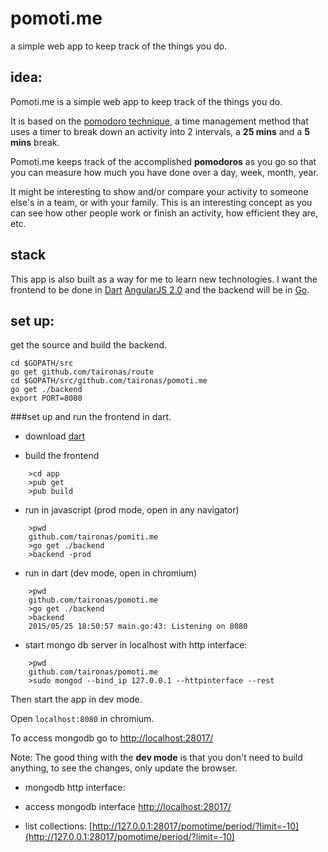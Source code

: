 # pomoti.me
a simple web app to keep track of the things you do.

## idea:

Pomoti.me is a simple web app to keep track of the things you do.

It is based on the [pomodoro technique](), a time management method that uses a timer to break down an activity into 2 intervals, a **25 mins** and a **5 mins** break.

Pomoti.me keeps track of the accomplished **pomodoros** as you go so that you can measure how much you have done over a day, week, month, year.

It might be interesting to show and/or compare your activity to someone else's in a team, or with your family. This is an interesting concept as you can see how other people work or finish an activity, how efficient they are, etc.

## stack

This app is also built as a way for me to learn new technologies. I want the frontend to be done in [Dart](http://dartlang.org) [AngularJS 2.0](https://angular.io/) and the backend will be in [Go](http://golang.org).

## set up:

get the source and build the backend.

    cd $GOPATH/src
    go get github.com/taironas/route
    cd $GOPATH/src/github.com/taironas/pomoti.me
    go get ./backend
    export PORT=8080

###set up and run the frontend in dart.

* download [dart](https://www.dartlang.org/downloads/)

* build the frontend

~~~
    >cd app
    >pub get
    >pub build
~~~

* run in javascript (prod mode, open in any navigator)

~~~
    >pwd
    github.com/taironas/pomiti.me
    >go get ./backend
    >backend -prod
~~~~


* run in dart (dev mode, open in chromium)


~~~
    >pwd
    github.com/taironas/pomoti.me
    >go get ./backend
    >backend
    2015/05/25 18:50:57 main.go:43: Listening on 8080
~~~

* start mongo db server in localhost with http interface:

~~~
    >pwd
    github.com/taironas/pomoti.me
    >sudo mongod --bind_ip 127.0.0.1 --httpinterface --rest
~~~

Then start the app in dev mode.

Open `localhost:8080` in chromium.

To access mongodb go to [http://localhost:28017/](http://localhost:28017/)

Note: The good thing with the **dev mode** is that you don't need to build anything, to see the changes, only update the browser.

* mongodb http interface:

* access mongodb interface [http://localhost:28017/](http://localhost:28017/)
* list collections: [http://127.0.0.1:28017/pomotime/period/?limit=-10](http://127.0.0.1:28017/pomotime/period/?limit=-10)